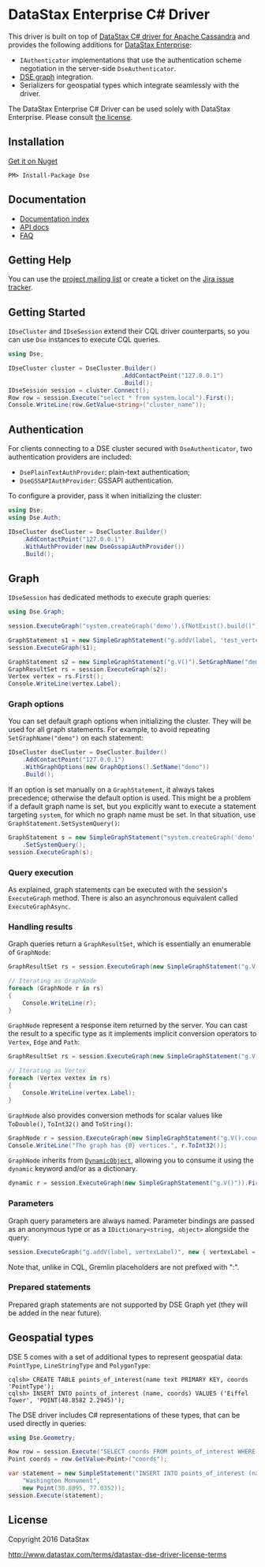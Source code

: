 # DataStax Enterprise C# Driver

This driver is built on top of [DataStax C# driver for Apache Cassandra][cassandra-driver] and provides the following
additions for [DataStax Enterprise][dse]:

* `IAuthenticator` implementations that use the authentication scheme negotiation in the server-side
`DseAuthenticator`.
* [DSE graph][dse-graph] integration.
* Serializers for geospatial types which integrate seamlessly with the driver.

The DataStax Enterprise C# Driver can be used solely with DataStax Enterprise. Please consult
[the license](#license).


## Installation

[Get it on Nuget][nuget]

```
PM> Install-Package Dse
```

## Documentation

- [Documentation index][doc-index]
- [API docs][api-docs]
- [FAQ][faq]

## Getting Help

You can use the [project mailing list][mailing-list] or create a ticket on the [Jira issue tracker][jira].

## Getting Started

`IDseCluster` and `IDseSession` extend their CQL driver counterparts, so you can use `Dse` instances to execute CQL
queries.

```csharp
using Dse;
```

```csharp
IDseCluster cluster = DseCluster.Builder()
                                .AddContactPoint("127.0.0.1")
                                .Build();
IDseSession session = cluster.Connect();
Row row = session.Execute("select * from system.local").First();
Console.WriteLine(row.GetValue<string>("cluster_name"));
```

## Authentication

For clients connecting to a DSE cluster secured with `DseAuthenticator`, two authentication providers are included:

* `DsePlainTextAuthProvider`: plain-text authentication;
* `DseGSSAPIAuthProvider`: GSSAPI authentication.

To configure a provider, pass it when initializing the cluster:

```csharp
using Dse;
using Dse.Auth;
```

```csharp
IDseCluster dseCluster = DseCluster.Builder()
    .AddContactPoint("127.0.0.1")
    .WithAuthProvider(new DseGssapiAuthProvider())
    .Build();
```

## Graph

`IDseSession` has dedicated methods to execute graph queries:

```csharp
using Dse.Graph;
```

```csharp
session.ExecuteGraph("system.createGraph('demo').ifNotExist().build()");

GraphStatement s1 = new SimpleGraphStatement("g.addV(label, 'test_vertex')").SetGraphName("demo");
session.ExecuteGraph(s1);

GraphStatement s2 = new SimpleGraphStatement("g.V()").SetGraphName("demo");
GraphResultSet rs = session.ExecuteGraph(s2);
Vertex vertex = rs.First();
Console.WriteLine(vertex.Label);
```

### Graph options

You can set default graph options when initializing the cluster. They will be used for all graph statements. For
example, to avoid repeating `SetGraphName("demo")` on each statement:

```csharp
IDseCluster dseCluster = DseCluster.Builder()
    .AddContactPoint("127.0.0.1")
    .WithGraphOptions(new GraphOptions().SetName("demo"))
    .Build();
```

If an option is set manually on a `GraphStatement`, it always takes precedence; otherwise the default option is used.
This might be a problem if a default graph name is set, but you explicitly want to execute a statement targeting
`system`, for which no graph name must be set. In that situation, use `GraphStatement.SetSystemQuery()`:

```csharp
GraphStatement s = new SimpleGraphStatement("system.createGraph('demo').ifNotExist().build()")
    .SetSystemQuery();
session.ExecuteGraph(s);
```

### Query execution

As explained, graph statements can be executed with the session's `ExecuteGraph` method. There is also an
asynchronous equivalent called `ExecuteGraphAsync`.

### Handling results

Graph queries return a `GraphResultSet`, which is essentially an enumerable of `GraphNode`:

```csharp
GraphResultSet rs = session.ExecuteGraph(new SimpleGraphStatement("g.V()"));

// Iterating as GraphNode
foreach (GraphNode r in rs)
{
    Console.WriteLine(r);
}
```

`GraphNode` represent a response item returned by the server. You can cast the result to a specific type as it
implements implicit conversion operators to `Vertex`, `Edge` and `Path`:

```csharp
GraphResultSet rs = session.ExecuteGraph(new SimpleGraphStatement("g.V()"));

// Iterating as Vertex
foreach (Vertex vextex in rs)
{
    Console.WriteLine(vertex.Label);
}
```

`GraphNode` also provides conversion methods for scalar values like `ToDouble()`, `ToInt32()` and `ToString()`:

```csharp
GraphNode r = session.ExecuteGraph(new SimpleGraphStatement("g.V().count()")).First();
Console.WriteLine("The graph has {0} vertices.", r.ToInt32());
```

`GraphNode` inherits from [`DynamicObject`][dynamic], allowing you to consume it using the `dynamic` keyword and/or
as a dictionary. 

```csharp
dynamic r = session.ExecuteGraph(new SimpleGraphStatement("g.V()")).First();
```

### Parameters

Graph query parameters are always named. Parameter bindings are passed as an anonymous type or as a
`IDictionary<string, object>` alongside the query:

```csharp
session.ExecuteGraph("g.addV(label, vertexLabel)", new { vertexLabel = "test_vertex_2" });
```

Note that, unlike in CQL, Gremlin placeholders are not prefixed with ":".

### Prepared statements

Prepared graph statements are not supported by DSE Graph yet (they will be added in the near future).

## Geospatial types

DSE 5 comes with a set of additional types to represent geospatial data: `PointType`, `LineStringType` and
`PolygonType`:

```
cqlsh> CREATE TABLE points_of_interest(name text PRIMARY KEY, coords 'PointType');
cqlsh> INSERT INTO points_of_interest (name, coords) VALUES ('Eiffel Tower', 'POINT(48.8582 2.2945)');
```

The DSE driver includes C# representations of these types, that can be used directly in queries:

```csharp
using Dse.Geometry;
```

```csharp
Row row = session.Execute("SELECT coords FROM points_of_interest WHERE name = 'Eiffel Tower'").First();
Point coords = row.GetValue<Point>("coords");

var statement = new SimpleStatement("INSERT INTO points_of_interest (name, coords) VALUES (?, ?)",
    "Washington Monument", 
    new Point(38.8895, 77.0352));
session.Execute(statement);
```

## License

Copyright 2016 DataStax

http://www.datastax.com/terms/datastax-dse-driver-license-terms

[dse]: http://www.datastax.com/products/datastax-enterprise
[dse-graph]: http://www.datastax.com/products/datastax-enterprise-graph
[cassandra-driver]: https://github.com/datastax/csharp-driver
[core-driver-docs]: http://datastax.github.io/csharp-driver/
[modern]: http://tinkerpop.apache.org/docs/3.1.1-incubating/reference/#_the_graph_structure
[nuget]: https://nuget.org/packages/Dse/
[dynamic]: https://msdn.microsoft.com/en-us/library/dd264736.aspx
[jira]: https://datastax-oss.atlassian.net/projects/CSHARP/issues
[mailing-list]: https://groups.google.com/a/lists.datastax.com/forum/#!forum/csharp-driver-user
[doc-index]: http://docs.datastax.com/en/latest-dse-csharp-driver/
[api-docs]: http://docs.datastax.com/en/latest-dse-csharp-driver-api
[faq]: http://docs.datastax.com/en/developer/csharp-driver-dse/1.0/supplemental/faq/
